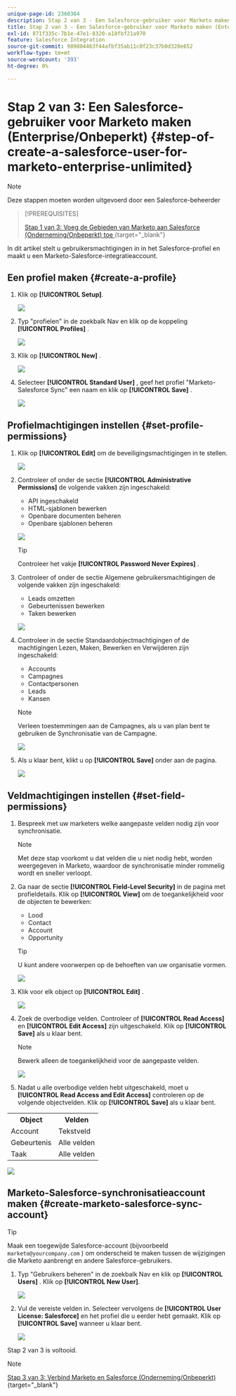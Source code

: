 ```yaml
---
unique-page-id: 2360364
description: Stap 2 van 3 - Een Salesforce-gebruiker voor Marketo maken (Enterprise/Unlimited) - Marketo Docs - Productdocumentatie
title: Stap 2 van 3 - Een Salesforce-gebruiker voor Marketo maken (Enterprise/Onbeperkt)
exl-id: 871f335c-7b1e-47e1-8320-a18fbf21a970
feature: Salesforce Integration
source-git-commit: 989804463f44afbf35ab11c0f23c37b0d328e652
workflow-type: tm+mt
source-wordcount: '393'
ht-degree: 0%

---
```


# Stap 2 van 3: Een Salesforce-gebruiker voor Marketo maken (Enterprise/Onbeperkt) {#step-of-create-a-salesforce-user-for-marketo-enterprise-unlimited}

>[!NOTE]
>
>Deze stappen moeten worden uitgevoerd door een Salesforce-beheerder

>[!PREREQUISITES]
>
>[ Stap 1 van 3: Voeg de Gebieden van Marketo aan Salesforce (Onderneming/Onbeperkt) toe ](/help/marketo/product-docs/crm-sync/salesforce-sync/setup/enterprise-unlimited-edition/step-1-of-3-add-marketo-fields-to-salesforce-enterprise-unlimited.md){target="_blank"}

In dit artikel stelt u gebruikersmachtigingen in in het Salesforce-profiel en maakt u een Marketo-Salesforce-integratieaccount.

## Een profiel maken {#create-a-profile}

1. Klik op **[!UICONTROL Setup]**.

   ![](assets/image2015-6-11-16-3a15-3a27.png)

1. Typ &quot;profielen&quot; in de zoekbalk Nav en klik op de koppeling **[!UICONTROL Profiles]** .

   ![](assets/sfdc-profiles-hands.png)

1. Klik op **[!UICONTROL New]** .

   ![](assets/image2014-12-9-9-3a19-3a15.png)

1. Selecteer **[!UICONTROL Standard User]** , geef het profiel &quot;Marketo-Salesforce Sync&quot; een naam en klik op **[!UICONTROL Save]** .

   ![](assets/image2014-12-9-9-3a19-3a22.png)

## Profielmachtigingen instellen {#set-profile-permissions}

1. Klik op **[!UICONTROL Edit]** om de beveiligingsmachtigingen in te stellen.

   ![](assets/image2014-12-9-9-3a19-3a30.png)

1. Controleer of onder de sectie **[!UICONTROL Administrative Permissions]** de volgende vakken zijn ingeschakeld:

   * API ingeschakeld
   * HTML-sjablonen bewerken
   * Openbare documenten beheren
   * Openbare sjablonen beheren

   ![](assets/image2014-12-9-9-3a19-3a38.png)

   >[!TIP]
   >
   >Controleer het vakje **[!UICONTROL Password Never Expires]** .

1. Controleer of onder de sectie Algemene gebruikersmachtigingen de volgende vakken zijn ingeschakeld:

   * Leads omzetten
   * Gebeurtenissen bewerken
   * Taken bewerken

   ![](assets/image2014-12-9-9-3a19-3a47.png)

1. Controleer in de sectie Standaardobjectmachtigingen of de machtigingen Lezen, Maken, Bewerken en Verwijderen zijn ingeschakeld:

   * Accounts
   * Campagnes
   * Contactpersonen
   * Leads
   * Kansen

   >[!NOTE]
   >
   >Verleen toestemmingen aan de Campagnes, als u van plan bent te gebruiken de Synchronisatie van de Campagne.

   ![](assets/image2014-12-9-9-3a19-3a57.png)

1. Als u klaar bent, klikt u op **[!UICONTROL Save]** onder aan de pagina.

   ![](assets/image2014-12-9-9-3a20-3a5.png)

## Veldmachtigingen instellen {#set-field-permissions}

1. Bespreek met uw marketers welke aangepaste velden nodig zijn voor synchronisatie.

   >[!NOTE]
   >
   >Met deze stap voorkomt u dat velden die u niet nodig hebt, worden weergegeven in Marketo, waardoor de synchronisatie minder rommelig wordt en sneller verloopt.

1. Ga naar de sectie **[!UICONTROL Field-Level Security]** in de pagina met profieldetails. Klik op **[!UICONTROL View]** om de toegankelijkheid voor de objecten te bewerken:

   * Lood
   * Contact
   * Account
   * Opportunity

   >[!TIP]
   >
   >U kunt andere voorwerpen op de behoeften van uw organisatie vormen.

   ![](assets/image2014-12-9-9-3a20-3a14.png)

1. Klik voor elk object op **[!UICONTROL Edit]** .

   ![](assets/sfdc-sync-field-edit1.png)

1. Zoek de overbodige velden. Controleer of **[!UICONTROL Read Access]** en **[!UICONTROL Edit Access]** zijn uitgeschakeld. Klik op **[!UICONTROL Save]** als u klaar bent.

   >[!NOTE]
   >
   >Bewerk alleen de toegankelijkheid voor de aangepaste velden.

   ![](assets/sfdc-sync-field-edit2.png)

1. Nadat u alle overbodige velden hebt uitgeschakeld, moet u **[!UICONTROL Read Access and Edit Access]** controleren op de volgende objectvelden. Klik op **[!UICONTROL Save]** als u klaar bent.

<table> 
 <tbody> 
  <tr> 
   <th>Object</th> 
   <th>Velden</th> 
  </tr> 
  <tr> 
   <td>Account</td> 
   <td>Tekstveld</td> 
  </tr> 
  <tr> 
   <td>Gebeurtenis</td> 
   <td>Alle velden</td> 
  </tr> 
  <tr> 
   <td>Taak</td> 
   <td>Alle velden</td> 
  </tr> 
 </tbody> 
</table>

![](assets/sfdc-check-the-boxes.png)

## Marketo-Salesforce-synchronisatieaccount maken {#create-marketo-salesforce-sync-account}

>[!TIP]
>
>Maak een toegewijde Salesforce-account (bijvoorbeeld `marketo@yourcompany.com` ) om onderscheid te maken tussen de wijzigingen die Marketo aanbrengt en andere Salesforce-gebruikers.

1. Typ &quot;Gebruikers beheren&quot; in de zoekbalk Nav en klik op **[!UICONTROL Users]** . Klik op **[!UICONTROL New User]**.

   ![](assets/sfdc-new-users.png)

1. Vul de vereiste velden in. Selecteer vervolgens de **[!UICONTROL User License: Salesforce]** en het profiel die u eerder hebt gemaakt. Klik op **[!UICONTROL Save]** wanneer u klaar bent.

   ![](assets/image2014-12-9-9-3a20-3a56.png)

Stap 2 van 3 is voltooid.

>[!NOTE]
>
>[ Stap 3 van 3: Verbind Marketo en Salesforce (Onderneming/Onbeperkt) ](/help/marketo/product-docs/crm-sync/salesforce-sync/setup/enterprise-unlimited-edition/step-3-of-3-connect-marketo-and-salesforce-enterprise-unlimited.md){target="_blank"}
